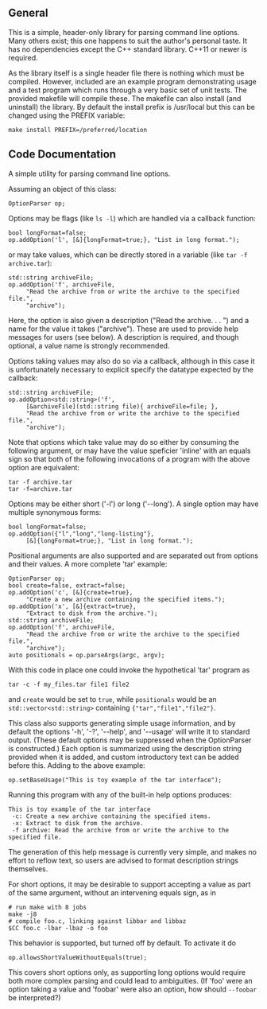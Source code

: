 General
-------

This is a simple, header-only library for parsing command line options. Many others exist; this one happens to suit the author's personal taste. It has no dependencies except the C++ standard library. C++11 or newer is required. 

As the library itself is a single header file there is nothing which must be compiled. However, included are an example program demonstrating usage and a test program which runs through a very basic set of unit tests. The provided makefile will compile these. The makefile can also install (and uninstall) the library. By default the install prefix is /usr/local but this can be changed using the PREFIX variable:

	make install PREFIX=/preferred/location

Code Documentation
------------------

A simple utility for parsing command line options. 

Assuming an object of this class:

	OptionParser op;

Options may be flags (like `ls -l`) which are handled via a callback function:

	bool longFormat=false;
	op.addOption('l', [&]{longFormat=true;}, "List in long format.");

or may take values, which can be directly stored in a variable 
(like `tar -f archive.tar`):

	std::string archiveFile;
	op.addOption('f', archiveFile, 
	     "Read the archive from or write the archive to the specified file.",
	     "archive");

Here, the option is also given a description ("Read the archive. . . ") and a 
name for the value it takes ("archive"). These are used to provide help
messages for users (see below). A description is required, and though optional,
a value name is strongly recommended.

Options taking values may also do so via a callback, although in this case
it is unfortunately necessary to explicit specify the datatype expected by
the callback:

	std::string archiveFile;
	op.addOption<std::string>('f',
	     [&archiveFile](std::string file){ archiveFile=file; },
	     "Read the archive from or write the archive to the specified file.",
	     "archive");

Note that options which take value may do so either by consuming the 
following argument, or may have the value speficier 'inline' with an equals 
sign so that both of the following invocations of a program with the above 
option are equivalent:

	tar -f archive.tar
	tar -f=archive.tar

Options may be either short ('-l') or long ('--long'). A single option may
have multiple synonymous forms:

	bool longFormat=false;
	op.addOption({"l","long","long-listing"}, 
	     [&]{longFormat=true;}, "List in long format.");

Positional arguments are also supported and are separated out from options
and their values. A more complete 'tar' example:

	OptionParser op;
	bool create=false, extract=false;
	op.addOption('c', [&]{create=true}, 
	     "Create a new archive containing the specified items.");
	op.addOption('x', [&]{extract=true}, 
	     "Extract to disk from the archive.");
	std::string archiveFile;
	op.addOption('f', archiveFile, 
	     "Read the archive from or write the archive to the specified file.",
	     "archive");
	auto positionals = op.parseArgs(argc, argv);

With this code in place one could invoke the hypothetical 'tar' program as

	tar -c -f my_files.tar file1 file2

and `create` would be set to `true`, while `positionals` would be an
`std::vector<std::string>` containing `{"tar","file1","file2"}`. 

This class also supports generating simple usage information, and by default
the options '-h', '-?', '--help', and '--usage' will write it to standard 
output. (These default options may be suppressed when the OptionParser is 
constructed.) Each option is summarized using the description string provided 
when it is added, and custom introductory text can be added before this. 
Adding to the above example:

	op.setBaseUsage("This is toy example of the tar interface");

Running this program with any of the built-in help options produces:

	This is toy example of the tar interface
	 -c: Create a new archive containing the specified items.
	 -x: Extract to disk from the archive.
	 -f archive: Read the archive from or write the archive to the specified file.

The generation of this help message is currently very simple, and makes no 
effort to reflow text, so users are advised to format description strings 
themselves. 

For short options, it may be desirable to support accepting a value as part of the 
same argument, without an intervening equals sign, as in

	# run make with 8 jobs
	make -j8
	# compile foo.c, linking against libbar and libbaz
	$CC foo.c -lbar -lbaz -o foo

This behavior is supported, but turned off by default. To activate it do

	op.allowsShortValueWithoutEquals(true);

This covers short options only, as supporting long options would require both more
complex parsing and could lead to ambiguities. (If 'foo' were an option taking a 
value and 'foobar' were also an option, how should `--foobar` be interpreted?)
